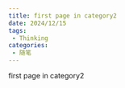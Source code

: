 ```yaml
---
title: first page in category2
date: 2024/12/15
tags:
 - Thinking
categories:
 - 随笔
---
```


first page in category2